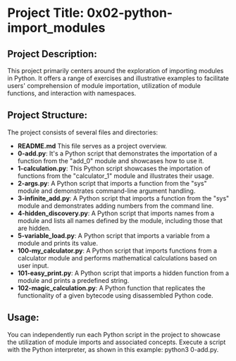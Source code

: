 # Project Title: 0x02-python-import_modules

## Project Description:
This project primarily centers around the exploration of importing modules in Python. It offers a range of exercises and illustrative examples to facilitate users' comprehension of module importation, utilization of module functions, and interaction with namespaces.

## Project Structure:
The project consists of several files and directories:

- **README.md**  This file serves as a project overview.
- **0-add.py**:  It's a Python script that demonstrates the importation of a function from the "add_0" module and showcases how to use it.
- **1-calculation.py**: This Python script showcases the importation of functions from the "calculator_1" module and illustrates their usage.
- **2-args.py**: A Python script that imports a function from the "sys" module and demonstrates command-line argument handling.
- **3-infinite_add.py**: A Python script that imports a function from the "sys" module and demonstrates adding numbers from the command line.
- **4-hidden_discovery.py**: A Python script that imports names from a module and lists all names defined by the module, including those that are hidden.
- **5-variable_load.py**: A Python script that imports a variable from a module and prints its value.
- **100-my_calculator.py**: A Python script that imports functions from a calculator module and performs mathematical calculations based on user input.
- **101-easy_print.py**: A Python script that imports a hidden function from a module and prints a predefined string.
- **102-magic_calculation.py**: A Python function that replicates the functionality of a given bytecode using disassembled Python code.

## Usage:
You can independently run each Python script in the project to showcase the utilization of module imports and associated concepts. Execute a script with the Python interpreter, as shown in this example: python3 0-add.py.







